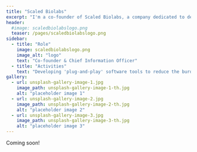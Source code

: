 ```yaml
---
title: "Scaled Biolabs"
excerpt: "I'm a co-founder of Scaled Biolabs, a company dedicated to delivering better outcomes for researchers, patients and funding bodies."
header:
  #image: scaledbiolabslogo.png
  teaser: /pages/scaledbiolabslogo.png
sidebar:
  - title: "Role"
    image: scaledbiolabslogo.png
    image_alt: "logo"
    text: "Co-founder & Chief Information Officer"
  - title: "Activities"
    text: "Developing 'plug-and-play' software tools to reduce the burden of carrying out discovery science for scientists and research bodies."
gallery:
  - url: unsplash-gallery-image-1.jpg
    image_path: unsplash-gallery-image-1-th.jpg
    alt: "placeholder image 1"
  - url: unsplash-gallery-image-2.jpg
    image_path: unsplash-gallery-image-2-th.jpg
    alt: "placeholder image 2"
  - url: unsplash-gallery-image-3.jpg
    image_path: unsplash-gallery-image-3-th.jpg
    alt: "placeholder image 3"
---
```


Coming soon!
